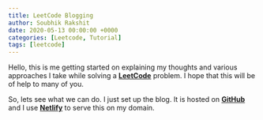 ```yaml
---
title: LeetCode Blogging
author: Soubhik Rakshit
date: 2020-05-13 00:00:00 +0000
categories: [Leetcode, Tutorial]
tags: [leetcode]
---
```


Hello, this is me getting started on explaining my thoughts and various approaches I take while solving a [**LeetCode**](https://leetcode.com) problem. I hope that this will be of help to many of you.

So, lets see what we can do. I just set up the blog. It is hosted on [**GitHub**](https://github.com/soubh1k/blog/) and I use [**Netlify**](https://netlify.com) to serve this on my domain.